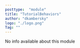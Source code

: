 ```yaml
---
posttype:  "module"  
title: "TutorialBehaviors"
author: "dkambersky"
logo: "./logo.png"
Tag: ""
---
```

No info available about this module
